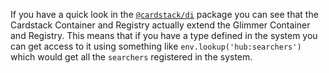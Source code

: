 If you have a quick look in the [`@cardstack/di`](https://github.com/cardstack/cardstack/tree/master/packages/di) package you can see that the Cardstack Container and Registry actually extend the Glimmer Container and Registry. This means that if you have a type defined in the system you can get access to it using something like `env.lookup('hub:searchers')` which would get all the `searchers` registered in the system.
